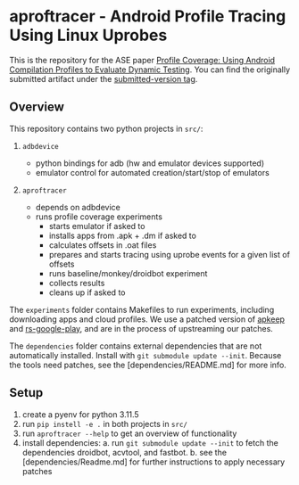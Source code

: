 # aproftracer - Android Profile Tracing Using Linux Uprobes

This is the repository for the ASE paper [Profile Coverage: Using Android Compilation Profiles to Evaluate Dynamic Testing](https://conf.researchr.org/details/ase-2025/ase-2025-papers/31/Profile-Coverage-Using-Android-Compilation-Profiles-to-Evaluate-Dynamic-Testing). You can find the originally submitted artifact under the [submitted-version tag](https://github.com/SecPriv/android-profile-tracing/tree/submitted-version).

## Overview

This repository contains two python projects in `src/`: 

1. `adbdevice`

    - python bindings for adb (hw and emulator devices supported)
    - emulator control for automated creation/start/stop of emulators

2. `aproftracer`

    - depends on adbdevice
    - runs profile coverage experiments
        - starts emulator if asked to
        - installs apps from .apk + .dm if asked to
        - calculates offsets in .oat files
        - prepares and starts tracing using uprobe events for a given list of offsets
        - runs baseline/monkey/droidbot experiment
        - collects results
        - cleans up if asked to

The `experiments` folder contains Makefiles to run experiments, including downloading apps and cloud profiles. We use a patched version of [apkeep](https://github.com/themoep/apkeep/) and [rs-google-play](https://github.com/themoep/rs-google-play/), and are in the process of upstreaming our patches.

The `dependencies` folder contains external dependencies that are not automatically installed. Install with `git submodule update --init`. Because the tools need patches, see the [dependencies/README.md] for more info.

## Setup

1. create a pyenv for python 3.11.5
2. run `pip instell -e .` in both projects in `src/`
3. run `aproftracer --help` to get an overview of functionality
4. install dependencies:
    a. run `git submodule update --init` to fetch the dependencies droidbot, acvtool, and fastbot.
    b. see the [dependencies/Readme.md] for further instructions to apply necessary patches 


